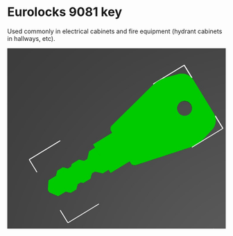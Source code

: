 # Eurolocks 9081 key

Used commonly in electrical cabinets and fire equipment (hydrant cabinets in hallways, etc).

![Eurolocks 9081](eurolocks_9081.jpg "Eurolocks 9081 key")